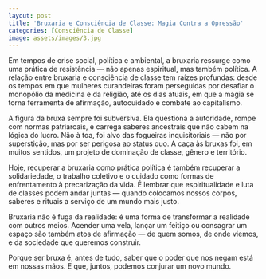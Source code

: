 ```yaml
---
layout: post
title: 'Bruxaria e Consciência de Classe: Magia Contra a Opressão'
categories: [Consciência de Classe]
image: assets/images/3.jpg
---
```


Em tempos de crise social, política e ambiental, a bruxaria ressurge como uma prática de resistência — não apenas espiritual, mas também política. A relação entre bruxaria e consciência de classe tem raízes profundas: desde os tempos em que mulheres curandeiras foram perseguidas por desafiar o monopólio da medicina e da religião, até os dias atuais, em que a magia se torna ferramenta de afirmação, autocuidado e combate ao capitalismo.

A figura da bruxa sempre foi subversiva. Ela questiona a autoridade, rompe com normas patriarcais, e carrega saberes ancestrais que não cabem na lógica do lucro. Não à toa, foi alvo das fogueiras inquisitoriais — não por superstição, mas por ser perigosa ao status quo. A caça às bruxas foi, em muitos sentidos, um projeto de dominação de classe, gênero e território.

Hoje, recuperar a bruxaria como prática política é também recuperar a solidariedade, o trabalho coletivo e o cuidado como formas de enfrentamento à precarização da vida. É lembrar que espiritualidade e luta de classes podem andar juntas — quando colocamos nossos corpos, saberes e rituais a serviço de um mundo mais justo.

Bruxaria não é fuga da realidade: é uma forma de transformar a realidade com outros meios. Acender uma vela, lançar um feitiço ou consagrar um espaço são também atos de afirmação — de quem somos, de onde viemos, e da sociedade que queremos construir.

Porque ser bruxa é, antes de tudo, saber que o poder que nos negam está em nossas mãos. E que, juntos, podemos conjurar um novo mundo.